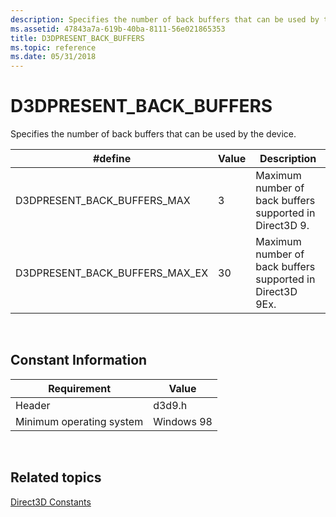 ```yaml
---
description: Specifies the number of back buffers that can be used by the device.
ms.assetid: 47843a7a-619b-40ba-8111-56e021865353
title: D3DPRESENT_BACK_BUFFERS
ms.topic: reference
ms.date: 05/31/2018
---
```


# D3DPRESENT\_BACK\_BUFFERS

Specifies the number of back buffers that can be used by the device.



| \#define                           | Value | Description                                               |
|------------------------------------|-------|-----------------------------------------------------------|
| D3DPRESENT\_BACK\_BUFFERS\_MAX     | 3     | Maximum number of back buffers supported in Direct3D 9.   |
| D3DPRESENT\_BACK\_BUFFERS\_MAX\_EX | 30    | Maximum number of back buffers supported in Direct3D 9Ex. |



 

## Constant Information



|  Requirement                        | Value           |
|--------------------------|------------|
| Header                   | d3d9.h     |
| Minimum operating system | Windows 98 |



 

## Related topics

<dl> <dt>

[Direct3D Constants](dx9-graphics-reference-d3d-constants.md)
</dt> </dl>

 

 



